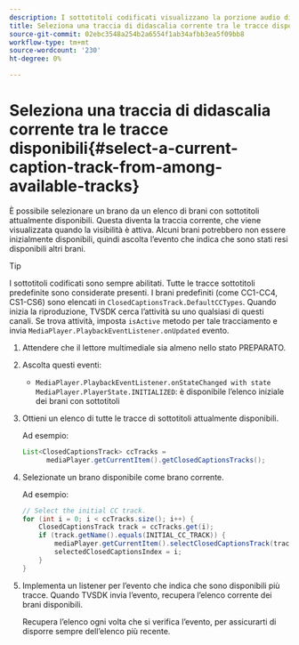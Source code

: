 ```yaml
---
description: I sottotitoli codificati visualizzano la porzione audio di un video come testo sullo schermo quando l'audio non è udibile o lo spettatore è ipoudente.
title: Seleziona una traccia di didascalia corrente tra le tracce disponibili
source-git-commit: 02ebc3548a254b2a6554f1ab34afbb3ea5f09bb8
workflow-type: tm+mt
source-wordcount: '230'
ht-degree: 0%

---
```


# Seleziona una traccia di didascalia corrente tra le tracce disponibili{#select-a-current-caption-track-from-among-available-tracks}

È possibile selezionare un brano da un elenco di brani con sottotitoli attualmente disponibili. Questa diventa la traccia corrente, che viene visualizzata quando la visibilità è attiva. Alcuni brani potrebbero non essere inizialmente disponibili, quindi ascolta l’evento che indica che sono stati resi disponibili altri brani.

>[!TIP]
>
>I sottotitoli codificati sono sempre abilitati. Tutte le tracce sottotitoli predefinite sono considerate presenti. I brani predefiniti (come CC1-CC4, CS1-CS6) sono elencati in `ClosedCaptionsTrack.DefaultCCTypes`. Quando inizia la riproduzione, TVSDK cerca l’attività su uno qualsiasi di questi canali. Se trova attività, imposta `isActive` metodo per tale tracciamento e invia `MediaPlayer.PlaybackEventListener.onUpdated` evento.

1. Attendere che il lettore multimediale sia almeno nello stato PREPARATO.
1. Ascolta questi eventi:

   * `MediaPlayer.PlaybackEventListener.onStateChanged with state MediaPlayer.PlayerState.INITIALIZED`: è disponibile l’elenco iniziale dei brani con sottotitoli

1. Ottieni un elenco di tutte le tracce di sottotitoli attualmente disponibili.

   Ad esempio:

   ```java
   List<ClosedCaptionsTrack> ccTracks = 
         mediaPlayer.getCurrentItem().getClosedCaptionsTracks();
   ```

1. Selezionate un brano disponibile come brano corrente.

   Ad esempio:

   ```java
   // Select the initial CC track. 
   for (int i = 0; i < ccTracks.size(); i++) { 
       ClosedCaptionsTrack track = ccTracks.get(i); 
       if (track.getName().equals(INITIAL_CC_TRACK)) { 
           mediaPlayer.getCurrentItem().selectClosedCaptionsTrack(track); 
           selectedClosedCaptionsIndex = i; 
       } 
   }
   ```

1. Implementa un listener per l’evento che indica che sono disponibili più tracce. Quando TVSDK invia l’evento, recupera l’elenco corrente dei brani disponibili.

   Recupera l’elenco ogni volta che si verifica l’evento, per assicurarti di disporre sempre dell’elenco più recente.
